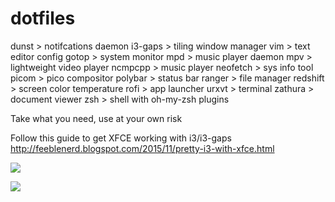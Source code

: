 # dotfiles

dunst       > notifcations daemon
i3-gaps     > tiling window manager
vim         > text editor config
gotop       > system monitor
mpd         > music player daemon
mpv         > lightweight video player
ncmpcpp     > music player
neofetch    > sys info tool
picom       > pico compositor
polybar     > status bar
ranger      > file manager
redshift    > screen color temperature
rofi        > app launcher
urxvt       > terminal
zathura     > document viewer
zsh         > shell with oh-my-zsh plugins

Take what you need, use at your own risk

Follow this guide to get XFCE working with i3/i3-gaps
http://feeblenerd.blogspot.com/2015/11/pretty-i3-with-xfce.html

![](https://i.imgur.com/hSdK7GD.png)

![](https://i.imgur.com/jcrHPPq.png)
